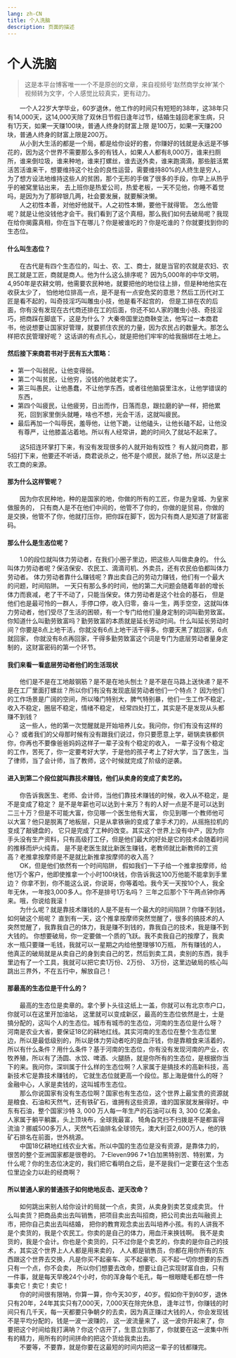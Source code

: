 ```yaml
---
lang: zh-CN
title: 个人洗脑    
description: 页面的描述
---
```


# 个人洗脑

> 这是本平台博客唯一一个不是原创的文章，来自视频号‘赵然商学女神’某个视频转为文字，个人感觉比较真实，更有动力。

&ensp;&ensp;&ensp;&ensp;一个人22岁大学毕业，60岁退休，他工作的时间只有短短的38年，这38年只有14,000天，这14,000天除了双休日节假日逢年过节，结婚生娃回老家生病，只有1万天，如果一天赚100块，普通人终身的财富上限
是100万，如果一天赚200块，普通人终身的财富上限是200万。  
&ensp;&ensp;&ensp;&ensp;从小到大生活的都是一个局，都是给你设好的套，你赚好的钱就是永远是不够花的，因为这个世界不需要那么多的有钱人，如果人人都有8,000万，谁来扫厕所，谁来倒垃圾，谁来种地，谁来打螺丝，谁去送外卖，谁来跑滴滴，那些脏活累活苦活谁来干，想要维持这个社会的良性运营，需要维持80%的人终生是穷人，为了想方设法地维持这些人的贫困，那个无形的手做了很多的手段，你早上从热乎乎的被窝里钻出来，
去上班你是热爱公司，热爱老板，一天不见他，你睡不着觉吗，是因为为了那碎银几两，社会要发展，就要解決懒。  
&ensp;&ensp;&ensp;&ensp;人之初性本善，对他好他就干。人之初性本懒，要他干就得管。
怎么他管呢？就是让他没钱他才会干。我们看到了这个真相，那么我们如何去破局呢？我现在给你揭露真相，你在当下在哪儿？你是被谁吃的？你是吃谁的？你就要找到你的生态位。  

#### 什么叫生态位？

&ensp;&ensp;&ensp;&ensp;在古代是有四个生态位的，叫士、农、工、商士，就是当官的农就是农妇、农民工就是工匠，商就是商人。他为什么这么排序呢？
因为5,000年的中华文明，4,950年是农耕文明，他需要农民种地，就要把他的地位往上排，但是种地他实在收获太少了，
怕他地位排高一点，是不是有一点安危奖的意思？然后工历代对工匠是看不起的，叫奇技淫巧叫雕虫小技，他是看不起宫的，
但是工排在农的后面，你有没有发现在古代商还排在工的后面，你还不如人家的雕虫小技、奇技淫巧，把商踩在脚底下，这是为什么？
大秦帝国里边商鞅变法，他写过一本商君书，他说想要让国家好管理，就要抓住农民的力量，因为农民占的数量大。那怎么样把农民管理好呢？
这话讲的有点扎心，就是把他们牢牢的给我捆绑在土地上。

#### 然后接下来商君书对于民有五大策略：  
- 第一个叫弱民，让他变得弱。  
- 第二个叫贫民，让他穷，没钱的他就老实了。  
- 第三叫愚民，让他愚蠢，不让他学东西，或者往他脑袋里注水，让他学错误的东西，  
- 第四个叫疲民，让他疲劳，日出而作，日落而息，跟拉磨的驴一样，把他累死，回到家里倒头就睡，啥也不想，光会干活，这就叫疲民。  
- 最后再加一个叫辱民，羞辱他，让他下跪，让他磕头，让他长磕不起，让他没有尊严，让他膝盖沾着地。所以有人经常讲，跪的时间久了就站不起来了。  

&ensp;&ensp;&ensp;&ensp;这5招连环掌打下来，有没有发现很多的人就开始有奴性？
有人就问商君，那5招打下来，他要还不听话，商君说杀之，他不是个顺民，就杀了他，所以这是士农工商的来源。

#### 那为什么这样管呢？

&ensp;&ensp;&ensp;&ensp;因为你农民种地，种的是国家的地，你做的所有的工匠，你是为皇城、为皇家做服务的，
只有商人是不在他们中间的，他管不了你的，你做的是贸易，你做的是交换，他管不了你，他就打压你，把你踩在脚下，因为只有商人是知道了财富密码。

#### 那么什么是生态位呢？

&ensp;&ensp;&ensp;&ensp;1.0的段位就叫体力劳动者，在我们小圈子里边，把这些人叫做卖身的。
什么叫体力劳动者呢？保洁保安、农民工、滴滴司机、外卖员，还有农民伯伯都叫体力劳动者。
体力劳动者靠什么赚钱呢？靠出卖自己的劳动力赚钱，他们有一个最大的问题，时间陷阱。
一天只有那么多的时间，他的第二大问题会随着年龄的增长体力而衰减，老了干不动了，只能当保安。体力劳动者是这个社会的基石，
但是他们也是最可怜的一群人，手停口停，收入归零，奋斗一生，两手空空，这就叫体力劳动者，他们受尽了生活的困顿，有一个专门给他们量身定制的词叫勤劳致富。
你知道什么叫勤劳致富吗？勤劳致富的本质就是延长劳动时间。什么叫延长劳动时间？你要是8点上地干活，你就没有6点上地干活干得多。你要天黑了就回家，6点就回家，
你就没有8点再回家，干得多勤劳致富这个词是专门为底层劳动者量身定制的，这财富密码的第一个环节。

#### 我们来看一看底层劳动者他们的生活现状

&ensp;&ensp;&ensp;&ensp;他们是不是在工地敲钢筋？是不是在地头刨土？是不是在马路上送快递？是不是在工厂里面打螺丝？所以你们有没有发现底层劳动者他们一个特点？
因为他们的工作场景是广阔的空间，所以嗓门特别大，脾气特别暴，他们一生工作不稳定，收入不稳定，圈层不稳定，情绪不稳定，
经常四处打工，其实是不是发现从头都赚不到钱？  
&ensp;&ensp;&ensp;&ensp;这一些人，他的第一次觉醒就是开始培养儿女。我问你，你们有没有这样的心？
或者我们的父母那时候有没有跟我们说过，你只要愿意上学，砸锅卖铁都供你，你再也不要像爸爸妈妈这样子一辈子没有个稳定的收入，
一辈子没有个稳定的工作，苦死了，你一定要考好大学，于是他的孩子考上了好大学，当了医生，当了律师，当了会计师，当了教师，这个时候就完成了阶级的逆袭。

#### 进入到第二个段位就叫靠技术赚钱，他们从卖身的变成了卖艺的。  

&ensp;&ensp;&ensp;&ensp;你告诉我医生、老师、会计师，当他们靠技术赚钱的时候，收入从不稳定，是不是变成了稳定？
是不是年薪也可以达到十来万？有的人好一点是不是可以达到二三十万？但是不可能大富，你见哪一个医生他有大富，
你见到哪一个教师他可以大富？他只是脱离了地板层，只是从拿铁锹的变成了拿手术刀的，从摇拖拉机的变成了敲键盘的，
它只是完成了工种的改变。其实这个世界上没有中产，因为你手头没有生产资料，只有高级打工仔，但是他们最大的好处是它的技术会随着时间的推移而炉火纯青。
是不是老医生就比新医生赚钱，老教师就比新教师的工资高？老推拿按摩师是不是就比新推拿按摩师的收入高？  
&ensp;&ensp;&ensp;&ensp;OK，但是他们依然有一个时间陷阱，
假如我们一下子给一个推拿按摩师，给他1万个客户，他即使推拿一个小时100块钱，你告诉我这100万他能不能拿到手里边？
你拿不到，你不能这么说，你说哥，你等着哈。我今天一天按10个人，我全年无休，一年按3,000多人。你不是排号1万名吗？
三年之后那个下午两点钟你再来。哦，你说给我滚！  
&ensp;&ensp;&ensp;&ensp;为什么呢？就是靠技术赚钱的人是不是有一个最大的时间陷阱？你赚不到钱，如何破这个局呢？
直到有一天，这个推拿按摩师突然觉醒了，很多的搞技术的人突然觉醒了，我靠我自己的体力，我是赚不到钱的，靠我自己的技术，我是赚不到大钱的。
你想要破局，你一定要做一个质的飞跃。我不卖我自己的按摩了，我卖水一瓶只要赚一毛钱，我就可以一星期之内给他整理够10万瓶，
所有赚钱的人，他真正的破局就是从卖自己的身到卖自己的艺，然后到卖工具，卖别的东西，我手里边有了一个工具，我就可以把它卖1万份、2万份、
3万份，这里边破局的核心叫跳出三界外，不在五行中，解放自己！

#### 那最高的生态位是干什么的？

&ensp;&ensp;&ensp;&ensp;最高的生态位是卖章的。拿个萝卜头往这纸上一盖，你就可以有北京市户口，你就可以在这里开加油站，
这里就可以变成新区，最高的生态位依然是士，士是搞分配的，这叫个人的生态位。城市有城市的生态位，河南的生态位是什么呀？
河南是农业大省，要保证18亿的耕地红线。其实河南的生态位在整个生态位里边，所以是最低级别的，所以是体力劳动者吃的是血汗钱，你是靠粮食来活着的，所以有什么条件？用什么条件？基于河南的生态位，你有没有发现河南的产业，农牧养殖，所以有了汤圆、水饺、啤酒、火腿肠，就是你所有的生态位，是根据你当下的来。我问你，深圳属于什么样的生态位啊？人家属于是搞技术的高新科技，高新技术它是靠技术赚钱的，
它就生态位就更高一个段位。那上海是做什么的呀？金融中心，人家是卖钱的，这叫城市生态位。  
&ensp;&ensp;&ensp;&ensp;那么你说国家有没有生态位啊？国家也有生态位，这个世界上最宝贵的资源就是粮食、石油和天然气，还有铁矿石，谁拥有这些资源，谁的国家就发展得好。中东有石油，整个国家沙特 3, 000 万人每一年生产的石油可以有 3, 300 亿美金。人家属于躺平躺赢，头上顶块布，全球我最富，
犄角旮旯扫不扫拨是不是都富得流油？挪威500多万人，天然气石油排名全球领先，澳大利亚2,600万人，他的铁矿石排名在前面，世外桃源。  
&ensp;&ensp;&ensp;&ensp;中国18亿耕地红线农业大省。所以中国的生态位是没有资源，是靠体力的，很苦的整个亚洲国家都是很卷的。
7-Eleven996 7+1白加黑特别苦、特别累，为什么呢？你的生态位决定的，我们把它看明白之后，是不是我们一定要在这个生态位里边全力以赴的经商啊？

#### 所以普通人家的普通孩子如何绝地反击、逆天改命？

&ensp;&ensp;&ensp;&ensp;如何跳出来别人给你设计的局就一个点，卖货，从卖身到卖艺变成卖货。
什么叫卖货？把商品卖出去叫销售，把项目卖出去叫招商，把公司卖出去叫融资上市，把你自己卖出去叫结婚，
把你的教育观念卖出去叫培养小孩。有的人讲我不是个卖货的，我是个农民工。你卖的是自己的体力，用血汗来换钱啊。
我不是卖货的，我是个会计。你也是个卖货的，只不过你是个卖艺的，你卖的是你自己的技术，其实这个世界上人人都是用来卖的，
人人都是销售员，你都在用你所有的东西跟这个世界去交换，凡是你买不起豪车、买不起豪宅、买不起一切你想要的东西只有一个点，你不会卖，
所以你们想要去改命，想要让自己实现财富自由，只有一件事，就是每天早晚24个小时，你的浑身每个毛孔，每一根眼睫毛都在想一件事卖它！卖它！卖它！    
&ensp;&ensp;&ensp;&ensp;你的时间很有限呐，你算一算，你今天30岁，40岁。假如你干到60岁，退休只有20年，24年其实只有7,000天，7,000天在除完休息，
逢年过节，你赚钱的时间只有几千天，每一天都要只争朝夕的去卖，因为真正赚过大钱的人，你会发现钱不是平均分配的，钱是一波一波赚的，
这一波流量来了，这一波你开起来了，你要把这个时间给我打满呐？你这个店开了，生意立到那了，你就要在这一波集中所有的精力，用所有的时间拼命的把这个货给我卖出去。  
&ensp;&ensp;&ensp;&ensp;不要等，不要靠，就是你要在这最短的时间内把这一辈子的钱都赚完。

<Comment></Comment>